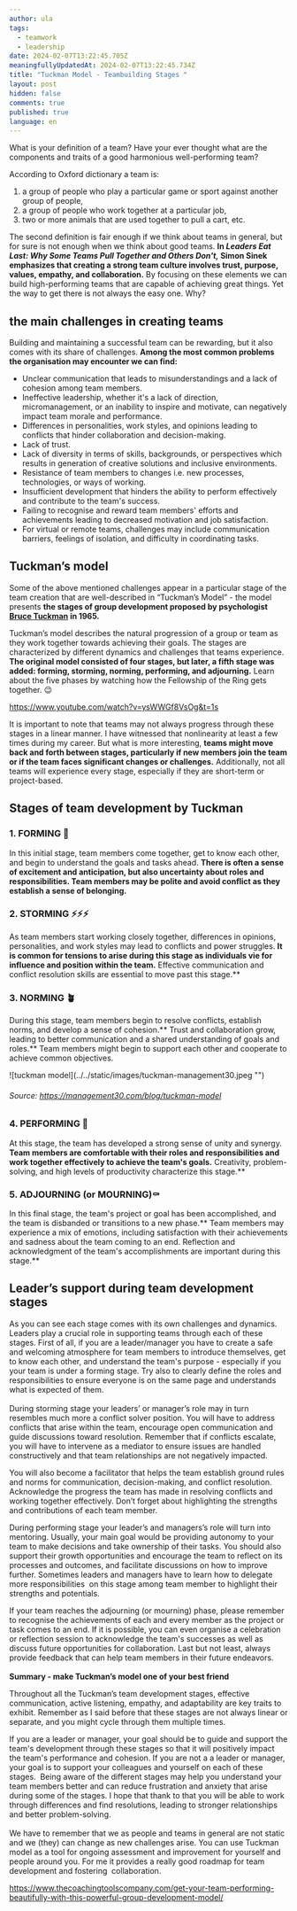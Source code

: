 ```yaml
---
author: ula
tags:
  - teamwork
  - leadership
date: 2024-02-07T13:22:45.705Z
meaningfullyUpdatedAt: 2024-02-07T13:22:45.734Z
title: "Tuckman Model - Teambuilding Stages "
layout: post
hidden: false
comments: true
published: true
language: en
---
```

What is your definition of a team? Have your ever thought what are the components and traits of a good harmonious well-performing team? 

According to Oxford dictionary a team is:

1. a group of people who play a particular game or sport against another group of people,
2. a group of people who work together at a particular job, 
3. two or more animals that are used together to pull a cart, etc.

The second definition is fair enough if we think about teams in general, but for sure is not enough when we think about good teams. **In *Leaders Eat Last: Why Some Teams Pull Together and Others Don't,* Simon Sinek emphasizes that creating a strong team culture involves trust, purpose, values, empathy, and collaboration.** By focusing on these elements we can build high-performing teams that are capable of achieving great things. Yet the way to get there is not always the easy one. Why? 

## **the main challenges in creating teams**

Building and maintaining a successful team can be rewarding, but it also comes with its share of challenges. **Among the most common problems the organisation may encounter we can find:** 

* Unclear communication that leads to misunderstandings and a lack of cohesion among team members.
* Ineffective leadership, whether it's a lack of direction, micromanagement, or an inability to inspire and motivate, can negatively impact team morale and performance.
* Differences in personalities, work styles, and opinions leading to conflicts that hinder collaboration and decision-making.
* Lack of trust.
* Lack of diversity in terms of skills, backgrounds, or perspectives which results in generation of creative solutions and inclusive environments.
* Resistance of team members to changes i.e. new processes, technologies, or ways of working. 
* Insufficient development that hinders the ability to perform effectively and contribute to the team's success. 
* Failing to recognise and reward team members' efforts and achievements leading to decreased motivation and job satisfaction.
* For virtual or remote teams, challenges may include communication barriers, feelings of isolation, and difficulty in coordinating tasks.

## **Tuckman’s model** 

Some of the above mentioned challenges appear in a particular stage of the team creation that are well-described in “Tuckman’s Model”  - the model presents **the stages of group development proposed by psychologist [Bruce Tuckman](https://en.wikipedia.org/wiki/Bruce_Tuckman) in 1965.**  

Tuckman’s model describes the natural progression of a group or team as they work together towards achieving their goals. The stages are characterized by different dynamics and challenges that teams experience. **The original model consisted of four stages, but later, a fifth stage was added: forming, storming, norming, performing, and adjourning.** Learn about the five phases by watching how the Fellowship of the Ring gets together. 😉

https://www.youtube.com/watch?v=ysWWGf8VsOg&t=1s

It is important to note that teams may not always progress through these stages in a linear manner. I have witnessed that nonlinearity at least a few times during my career. But what is more interesting, **teams might move back and forth between stages, particularly if new members join the team or if the team faces significant changes or challenges.** Additionally, not all teams will experience every stage, especially if they are short-term or project-based.

## **Stages of team development by Tuckman**

### 1. FORMING **🤩**

In this initial stage, team members come together, get to know each other, and begin to understand the goals and tasks ahead. **There is often a sense of excitement and anticipation, but also uncertainty about roles and responsibilities. Team members may be polite and avoid conflict as they establish a sense of belonging.**

### 2. STORMING ⚡️⚡️⚡️

As team members start working closely together, differences in opinions, personalities, and work styles may lead to conflicts and power struggles. **It is common for tensions to arise during this stage as individuals vie for influence and position within the team.** Effective communication and conflict resolution skills are essential to move past this stage.\*\*

### 3. NORMING 🪴

During this stage, team members begin to resolve conflicts, establish norms, and develop a sense of cohesion.\*\* Trust and collaboration grow, leading to better communication and a shared understanding of goals and roles.\*\* Team members might begin to support each other and cooperate to achieve common objectives. 

<div className="image">![tuckman model](../../static/images/tuckman-management30.jpeg "")</div>

###### Source: https://management30.com/blog/tuckman-model

### 4. PERFORMING 🎉

At this stage, the team has developed a strong sense of unity and synergy. **Team members are comfortable with their roles and responsibilities and work together effectively to achieve the team's goals.** Creativity, problem-solving, and high levels of productivity characterize this stage.\*\*

### 5. ADJOURNING (or MOURNING)⚰️

In this final stage, the team's project or goal has been accomplished, and the team is disbanded or transitions to a new phase.\*\* Team members may experience a mix of emotions, including satisfaction with their achievements and sadness about the team coming to an end. Reflection and acknowledgment of the team's accomplishments are important during this stage.\*\*

## **Leader’s support during team development stages** 

As you can see each stage comes with its own challenges and dynamics. Leaders play a crucial role in supporting teams through each of these stages. First of all, if you are a leader/manager you have to create a safe and welcoming atmosphere for team members to introduce themselves, get to know each other, and understand the team's purpose - especially if you your team is under a forming stage. Try also to clearly define the roles and responsibilities to ensure everyone is on the same page and understands what is expected of them.\
\
During storming stage your leaders’ or manager’s role may in turn resembles much more a conflict solver position. You will have to address conflicts that arise within the team, encourage open communication and guide discussions toward resolution. Remember that if conflicts escalate, you will have to intervene as a mediator to ensure issues are handled constructively and that team relationships are not negatively impacted.

You will also become a facilitator that helps the team establish ground rules and norms for communication, decision-making, and conflict resolution. Acknowledge the progress the team has made in resolving conflicts and working together effectively. Don’t forget about highlighting the strengths and contributions of each team member.

During performing stage your leader’s and managers’s role will turn into mentoring. Usually, your main goal would be providing autonomy to your team to make decisions and take ownership of their tasks. You should also support their growth opportunities and encourage the team to reflect on its processes and outcomes, and facilitate discussions on how to improve further. Sometimes leaders and managers have to learn how to delegate more responsibilities  on this stage among team member to highlight their strengths and potentials. 

If your team reaches the adjourning (or mourning) phase, please remember to recognise the achievements of each and every member as the project or task comes to an end. If it is possible, you can even organise a celebration or reflection session to acknowledge the team's successes as well as discuss future opportunities for collaboration. Last but not least, always provide feedback that can help team members in their future endeavors.\
\
**Summary - make Tuckman’s model one of your best friend** 

Throughout all the Tuckman’s team development stages, effective communication, active listening, empathy, and adaptability are key traits to exhibit. Remember as I said before that these stages are not always linear or separate, and you might cycle through them multiple times. 

If you are a leader or manager, your goal should be to guide and support the team's development through these stages so that it will positively impact the team's performance and cohesion. If you are not a a leader or manager, your goal is to support your colleagues and yourself on each of these stages.  Being aware of the different stages may help you understand your team members better and can reduce frustration and anxiety that arise during some of the stages. I hope that thank to that you will be able to work through differences and find resolutions, leading to stronger relationships and better problem-solving.\
\
We have to remember that we as people and teams in general are not static and we (they) can change as new challenges arise. You can use Tuckman model as a tool for ongoing assessment and improvement for yourself and people around you. For me it provides a really good roadmap for team development and fostering  collaboration. 

https://www.thecoachingtoolscompany.com/get-your-team-performing-beautifully-with-this-powerful-group-development-model/